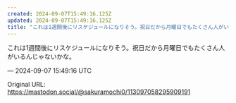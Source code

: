 ```yaml
---
created: 2024-09-07T15:49:16.125Z
updated: 2024-09-07T15:49:16.125Z
title: "これは1週間後にリスケジュールになりそう。祝日だから月曜日でもたくさん人がいるん[...]"
---
```


<p>これは1週間後にリスケジュールになりそう。祝日だから月曜日でもたくさん人がいるんじゃないかな。</p>

&mdash; 2024-09-07 15:49:16 UTC

Original URL: https://mastodon.social/@sakuramochi0/113097058295909191
